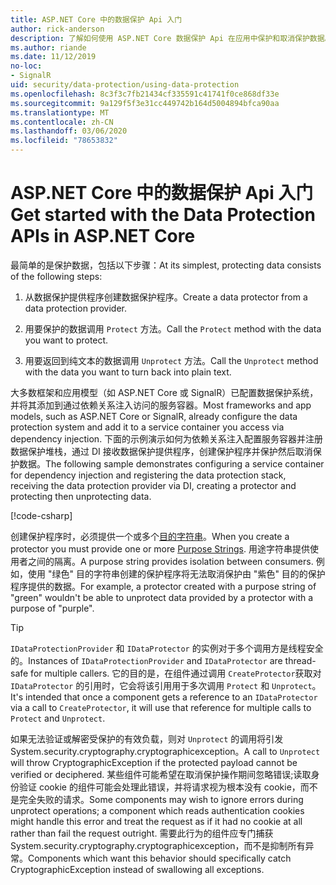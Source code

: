 ```yaml
---
title: ASP.NET Core 中的数据保护 Api 入门
author: rick-anderson
description: 了解如何使用 ASP.NET Core 数据保护 Api 在应用中保护和取消保护数据。
ms.author: riande
ms.date: 11/12/2019
no-loc:
- SignalR
uid: security/data-protection/using-data-protection
ms.openlocfilehash: 8c3f3c7fb21434cf335591c41741f0ce868df33e
ms.sourcegitcommit: 9a129f5f3e31cc449742b164d5004894bfca90aa
ms.translationtype: MT
ms.contentlocale: zh-CN
ms.lasthandoff: 03/06/2020
ms.locfileid: "78653832"
---
```

# <a name="get-started-with-the-data-protection-apis-in-aspnet-core"></a><span data-ttu-id="5b986-103">ASP.NET Core 中的数据保护 Api 入门</span><span class="sxs-lookup"><span data-stu-id="5b986-103">Get started with the Data Protection APIs in ASP.NET Core</span></span>

<a name="security-data-protection-getting-started"></a>

<span data-ttu-id="5b986-104">最简单的是保护数据，包括以下步骤：</span><span class="sxs-lookup"><span data-stu-id="5b986-104">At its simplest, protecting data consists of the following steps:</span></span>

1. <span data-ttu-id="5b986-105">从数据保护提供程序创建数据保护程序。</span><span class="sxs-lookup"><span data-stu-id="5b986-105">Create a data protector from a data protection provider.</span></span>

2. <span data-ttu-id="5b986-106">用要保护的数据调用 `Protect` 方法。</span><span class="sxs-lookup"><span data-stu-id="5b986-106">Call the `Protect` method with the data you want to protect.</span></span>

3. <span data-ttu-id="5b986-107">用要返回到纯文本的数据调用 `Unprotect` 方法。</span><span class="sxs-lookup"><span data-stu-id="5b986-107">Call the `Unprotect` method with the data you want to turn back into plain text.</span></span>

<span data-ttu-id="5b986-108">大多数框架和应用模型（如 ASP.NET Core 或 SignalR）已配置数据保护系统，并将其添加到通过依赖关系注入访问的服务容器。</span><span class="sxs-lookup"><span data-stu-id="5b986-108">Most frameworks and app models, such as ASP.NET Core or SignalR, already configure the data protection system and add it to a service container you access via dependency injection.</span></span> <span data-ttu-id="5b986-109">下面的示例演示如何为依赖关系注入配置服务容器并注册数据保护堆栈，通过 DI 接收数据保护提供程序，创建保护程序并保护然后取消保护数据。</span><span class="sxs-lookup"><span data-stu-id="5b986-109">The following sample demonstrates configuring a service container for dependency injection and registering the data protection stack, receiving the data protection provider via DI, creating a protector and protecting then unprotecting data.</span></span>

[!code-csharp[](../../security/data-protection/using-data-protection/samples/protectunprotect.cs?highlight=26,34,35,36,37,38,39,40)]

<span data-ttu-id="5b986-110">创建保护程序时，必须提供一个或多个[目的字符串](xref:security/data-protection/consumer-apis/purpose-strings)。</span><span class="sxs-lookup"><span data-stu-id="5b986-110">When you create a protector you must provide one or more [Purpose Strings](xref:security/data-protection/consumer-apis/purpose-strings).</span></span> <span data-ttu-id="5b986-111">用途字符串提供使用者之间的隔离。</span><span class="sxs-lookup"><span data-stu-id="5b986-111">A purpose string provides isolation between consumers.</span></span> <span data-ttu-id="5b986-112">例如，使用 "绿色" 目的字符串创建的保护程序将无法取消保护由 "紫色" 目的的保护程序提供的数据。</span><span class="sxs-lookup"><span data-stu-id="5b986-112">For example, a protector created with a purpose string of "green" wouldn't be able to unprotect data provided by a protector with a purpose of "purple".</span></span>

>[!TIP]
> <span data-ttu-id="5b986-113">`IDataProtectionProvider` 和 `IDataProtector` 的实例对于多个调用方是线程安全的。</span><span class="sxs-lookup"><span data-stu-id="5b986-113">Instances of `IDataProtectionProvider` and `IDataProtector` are thread-safe for multiple callers.</span></span> <span data-ttu-id="5b986-114">它的目的是，在组件通过调用 `CreateProtector`获取对 `IDataProtector` 的引用时，它会将该引用用于多次调用 `Protect` 和 `Unprotect`。</span><span class="sxs-lookup"><span data-stu-id="5b986-114">It's intended that once a component gets a reference to an `IDataProtector` via a call to `CreateProtector`, it will use that reference for multiple calls to `Protect` and `Unprotect`.</span></span>
>
><span data-ttu-id="5b986-115">如果无法验证或解密受保护的有效负载，则对 `Unprotect` 的调用将引发 System.security.cryptography.cryptographicexception。</span><span class="sxs-lookup"><span data-stu-id="5b986-115">A call to `Unprotect` will throw CryptographicException if the protected payload cannot be verified or deciphered.</span></span> <span data-ttu-id="5b986-116">某些组件可能希望在取消保护操作期间忽略错误;读取身份验证 cookie 的组件可能会处理此错误，并将请求视为根本没有 cookie，而不是完全失败的请求。</span><span class="sxs-lookup"><span data-stu-id="5b986-116">Some components may wish to ignore errors during unprotect operations; a component which reads authentication cookies might handle this error and treat the request as if it had no cookie at all rather than fail the request outright.</span></span> <span data-ttu-id="5b986-117">需要此行为的组件应专门捕获 System.security.cryptography.cryptographicexception，而不是抑制所有异常。</span><span class="sxs-lookup"><span data-stu-id="5b986-117">Components which want this behavior should specifically catch CryptographicException instead of swallowing all exceptions.</span></span>
